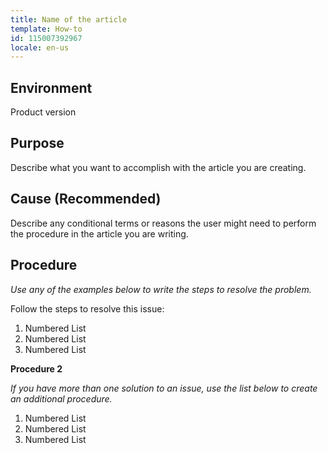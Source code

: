 ```yaml
---
title: Name of the article
template: How-to
id: 115007392967
locale: en-us
---
```


## Environment

Product version

## Purpose

Describe what you want to accomplish with the article you are creating.

## Cause (Recommended)

Describe any conditional terms or reasons the user might need to perform the procedure in the article you are writing.

## Procedure

*Use any of the examples below to write the steps to resolve the problem.*

Follow the steps to resolve this issue:

1.	Numbered List
2.	Numbered List
3.	Numbered List

**Procedure 2**

*If you have more than one solution to an issue, use the list below to create an additional procedure.*

1.	Numbered List
2.	Numbered List
3.	Numbered List
